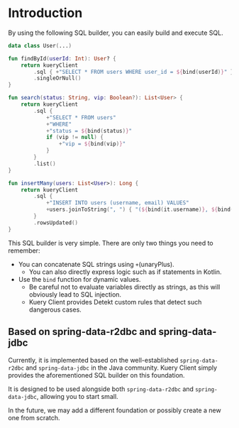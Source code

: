 # Introduction

By using the following SQL builder, you can easily build and execute SQL.

```kotlin
data class User(...)

fun findById(userId: Int): User? {
    return kueryClient
        .sql { +"SELECT * FROM users WHERE user_id = ${bind(userId)}" }
        .singleOrNull()
}

fun search(status: String, vip: Boolean?): List<User> {
    return kueryClient
        .sql {
            +"SELECT * FROM users"
            +"WHERE"
            +"status = ${bind(status)}"
            if (vip != null) {
                +"vip = ${bind(vip)}"
            }
        }
        .list()
}

fun insertMany(users: List<User>): Long {
    return kueryClient
        .sql {
            +"INSERT INTO users (username, email) VALUES"
            +users.joinToString(", ") { "(${bind(it.username)}, ${bind(it.email)})" }
        }
        .rowsUpdated()
}
```

This SQL builder is very simple. There are only two things you need to remember:

- You can concatenate SQL strings using `+`(unaryPlus).
    - You can also directly express logic such as if statements in Kotlin.
- Use the `bind` function for dynamic values.
    - Be careful not to evaluate variables directly as strings, as this will obviously lead to SQL injection.
    - Kuery Client provides Detekt custom rules that detect such dangerous cases.

## Based on spring-data-r2dbc and spring-data-jdbc

Currently, it is implemented based on the well-established `spring-data-r2dbc` and `spring-data-jdbc` in the Java
community. Kuery Client simply provides the aforementioned SQL builder on this foundation.

It is designed to be used alongside both `spring-data-r2dbc` and `spring-data-jdbc`, allowing you to start small.

In the future, we may add a different foundation or possibly create a new one from scratch.
